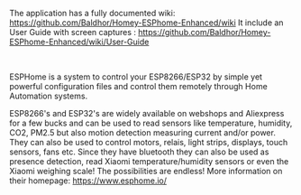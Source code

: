 The application has a fully documented wiki: https://github.com/Baldhor/Homey-ESPhome-Enhanced/wiki
It include an User Guide with screen captures : https://github.com/Baldhor/Homey-ESPhome-Enhanced/wiki/User-Guide

<br>

ESPHome is a system to control your ESP8266/ESP32 by simple yet powerful configuration files and control them remotely through Home Automation systems.

ESP8266's and ESP32's are widely available on webshops and Aliexpress for a few bucks and can be used to read sensors like temperature, humidity, CO2, PM2.5 but also motion detection measuring current and/or power.
They can also be used to control motors, relais, light strips, displays, touch sensors, fans etc.
Since they have bluetooth they can also be used as presence detection, read Xiaomi temperature/humidity sensors or even the Xiaomi weighing scale!
The possibilities are endless!
More information on their homepage: https://www.esphome.io/
